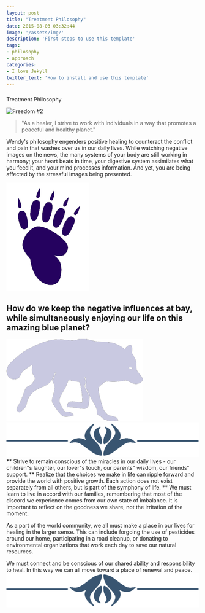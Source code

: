 ```yaml
---
layout: post
title: "Treatment Philosophy"
date: 2015-08-03 03:32:44
image: '/assets/img/'
description: 'First steps to use this template'
tags:
- philosophy 
- approach
categories:
- I love Jekyll
twitter_text: 'How to install and use this template'
---
```



###   
Treatment Philosophy
 
 ![Freedom #2](https://farm4.staticflickr.com/3475/5711616447_a06f45eaac_b.jpg) 

> "As a healer, I strive to work with individuals in a way that promotes a peaceful and healthy planet."

Wendy's philosophy engenders positive healing to counteract the conflict and pain that washes over us in our daily lives. While watching negative images on the news, the many systems of your body are still working in harmony; your heart beats in time, your digestive system assimilates what you feed it, and your mind processes information. And yet, you are being affected by the stressful images being presented.

![](img/singlebearprint.png) 

## How do we keep the negative influences at bay, while simultaneously enjoying our life on this amazing blue planet?
![](img/wolf3.png) 
![](img/jumbo1.png)  
**
Strive to remain conscious of the miracles in our daily lives - our children"s laughter, our lover"s touch, our parents" wisdom, our friends" support.
**
Realize that the choices we make in life can ripple forward and provide the world with positive growth. Each action does not exist separately from all others, but is part of the symphony of life.
**
We must learn to live in accord with our families, remembering that most of the discord we experience comes from our own state of imbalance. It is important to reflect on the goodness we share, not the irritation of the moment.

As a part of the world community, we all must make a place in our lives for healing in the larger sense. This can include forgoing the use of pesticides around our home, participating in a road cleanup, or donating to environmental organizations that work each day to save our natural resources.

We must connect and be conscious of our shared ability and responsibility to heal. In this way we can all move toward a place of renewal and peace.
![](img/jumbo2.png)
